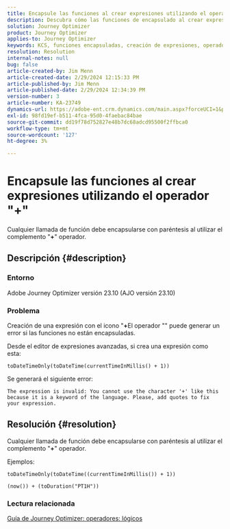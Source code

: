 ```yaml
---
title: Encapsule las funciones al crear expresiones utilizando el operador "+"
description: Descubra cómo las funciones de encapsulado al crear expresiones con el operador "+" evitan errores en la versión 23.10 de Adobe Journey Optimizer.
solution: Journey Optimizer
product: Journey Optimizer
applies-to: Journey Optimizer
keywords: KCS, funciones encapsuladas, creación de expresiones, operador "+", resolución de problemas, AJO versión 23.10, Adobe Journey Optimizer versión 23.10
resolution: Resolution
internal-notes: null
bug: false
article-created-by: Jim Menn
article-created-date: 2/29/2024 12:15:33 PM
article-published-by: Jim Menn
article-published-date: 2/29/2024 12:34:39 PM
version-number: 3
article-number: KA-23749
dynamics-url: https://adobe-ent.crm.dynamics.com/main.aspx?forceUCI=1&pagetype=entityrecord&etn=knowledgearticle&id=064c0037-fcd6-ee11-9079-6045bd006268
exl-id: 98fd19ef-b511-4fca-95d0-4faebac84bae
source-git-commit: dd19f78d752827e48b7dc68adcd95500f2ffbca0
workflow-type: tm+mt
source-wordcount: '127'
ht-degree: 3%

---
```


# Encapsule las funciones al crear expresiones utilizando el operador &quot;+&quot;


Cualquier llamada de función debe encapsularse con paréntesis al utilizar el complemento &quot;<b>+</b>&quot; operador.

## Descripción {#description}


### Entorno

Adobe Journey Optimizer versión 23.10 (AJO versión 23.10)

### Problema

Creación de una expresión con el icono &quot;<b>+</b>El operador &quot;&quot; puede generar un error si las funciones no están encapsuladas.

Desde el editor de expresiones avanzadas, si crea una expresión como esta:


```
toDateTimeOnly(toDateTime(currentTimeInMillis() + 1))
```


Se generará el siguiente error:


```
The expression is invalid: You cannot use the character '+' like this because it is a keyword of the language. Please, add quotes to fix your expression.
```



## Resolución {#resolution}


Cualquier llamada de función debe encapsularse con paréntesis al utilizar el complemento &quot;<b>+</b>&quot; operador.

Ejemplos:


```
toDateTimeOnly(toDateTime((currentTimeInMillis()) + 1))
```



```
(now()) + (toDuration("PT1H"))
```


### Lectura relacionada

[Guía de Journey Optimizer: operadores: lógicos](https://experienceleague.adobe.com/docs/journey-optimizer/using/orchestrate-journeys/building-advanced-conditions-journeys/syntax/operators.html#%2B-2)
